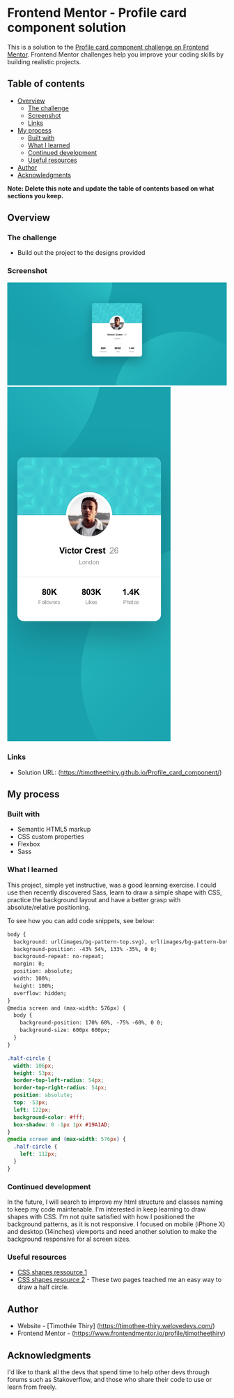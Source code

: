 # Frontend Mentor - Profile card component solution

This is a solution to the [Profile card component challenge on Frontend Mentor](https://www.frontendmentor.io/challenges/profile-card-component-cfArpWshJ). Frontend Mentor challenges help you improve your coding skills by building realistic projects. 

## Table of contents

- [Overview](#overview)
  - [The challenge](#the-challenge)
  - [Screenshot](#screenshot)
  - [Links](#links)
- [My process](#my-process)
  - [Built with](#built-with)
  - [What I learned](#what-i-learned)
  - [Continued development](#continued-development)
  - [Useful resources](#useful-resources)
- [Author](#author)
- [Acknowledgments](#acknowledgments)

**Note: Delete this note and update the table of contents based on what sections you keep.**

## Overview

### The challenge

- Build out the project to the designs provided

### Screenshot

![Desktop screen size](./images/screenshot_desktop.png)
![Mobile screen size](./images/screenshot_mobile.png)

### Links

- Solution URL: (https://timotheethiry.github.io/Profile_card_component/)

## My process

### Built with

- Semantic HTML5 markup
- CSS custom properties
- Flexbox
- Sass

### What I learned

This project, simple yet instructive, was a good learning exercise.
I could use then recently discovered Sass, learn to draw a simple shape with CSS, practice the background layout and have a better grasp with absolute/relative positioning.

To see how you can add code snippets, see below:

```html
body {
  background: url(images/bg-pattern-top.svg), url(images/bg-pattern-bottom.svg), #19A1AD;
  background-position: -43% 54%, 133% -35%, 0 0;
  background-repeat: no-repeat;
  margin: 0;
  position: absolute;
  width: 100%;
  height: 100%;
  overflow: hidden;
}
@media screen and (max-width: 576px) {
  body {
    background-position: 170% 60%, -75% -60%, 0 0;
    background-size: 600px 600px;
  }
}
```
```css
.half-circle {
  width: 106px;
  height: 53px;
  border-top-left-radius: 54px;
  border-top-right-radius: 54px;
  position: absolute;
  top: -53px;
  left: 122px;
  background-color: #fff;
  box-shadow: 0 -1px 1px #19A1AD;
}
@media screen and (max-width: 576px) {
  .half-circle {
    left: 112px;
  }
}
```

### Continued development

In the future, I will search to improve my html structure and classes naming to keep my code maintenable. I'm interested in keep learning to draw shapes with CSS.
I'm not quite satisfied with how I positioned the background patterns, as it is not responsive. I focused on mobile (iPhone X) and desktop (14inches) viewports and need another solution to make the background responsive for al screen sizes.


### Useful resources

- [CSS shapes ressource 1](https://codepen.io/xram/pen/thLsk)
- [CSS shapes resource 2](https://stackoverflow.com/questions/22415651/half-circle-with-css-border-outline-only) - These two pages teached me an easy way to draw a half circle.

## Author

- Website - [Timothée Thiry] (https://timothee-thiry.welovedevs.com/)
- Frontend Mentor - (https://www.frontendmentor.io/profile/timotheethiry)

## Acknowledgments

I'd like to thank all the devs that spend time to help other devs through forums such as Stakoverflow, and those who share their code to use or learn from freely.

